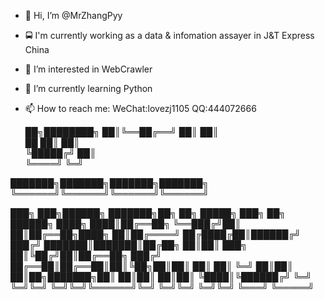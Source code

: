 - 👋 Hi, I’m @MrZhangPyy
- 🚍 I'm currently working as a data & infomation assayer in J&T Express China
- 👀 I’m interested in WebCrawler
- 🌱 I’m currently learning Python
- 📫 How to reach me: WeChat:lovezj1105 QQ:444072666

     ██╗████████╗
     ██║╚══██╔══╝
     ██║   ██║   
██   ██║   ██║   
╚█████╔╝   ██║   
 ╚════╝    ╚═╝   
                                 
                                
                                
                                
███████╗███████╗███████╗███████╗
╚══════╝╚══════╝╚══════╝╚══════╝
                                
███╗   ███╗██████╗    ███████╗██╗  ██╗ █████╗ ███╗   ██╗ ██████╗ 
████╗ ████║██╔══██╗   ╚══███╔╝██║  ██║██╔══██╗████╗  ██║██╔════╝ 
██╔████╔██║██████╔╝     ███╔╝ ███████║███████║██╔██╗ ██║██║  ███╗
██║╚██╔╝██║██╔══██╗    ███╔╝  ██╔══██║██╔══██║██║╚██╗██║██║   ██║
██║ ╚═╝ ██║██║  ██║██╗███████╗██║  ██║██║  ██║██║ ╚████║╚██████╔╝
╚═╝     ╚═╝╚═╝  ╚═╝╚═╝╚══════╝╚═╝  ╚═╝╚═╝  ╚═╝╚═╝  ╚═══╝ ╚═════╝ 
                                                                 
                 

